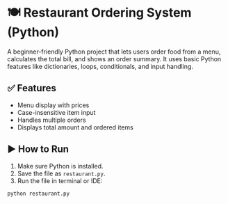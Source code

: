 # 🍽️ Restaurant Ordering System (Python)

A beginner-friendly Python project that lets users order food from a menu, calculates the total bill, and shows an order summary. It uses basic Python features like dictionaries, loops, conditionals, and input handling.

## ✅ Features
- Menu display with prices
- Case-insensitive item input
- Handles multiple orders
- Displays total amount and ordered items

## ▶️ How to Run
1. Make sure Python is installed.
2. Save the file as `restaurant.py`.
3. Run the file in terminal or IDE:
```bash
python restaurant.py

